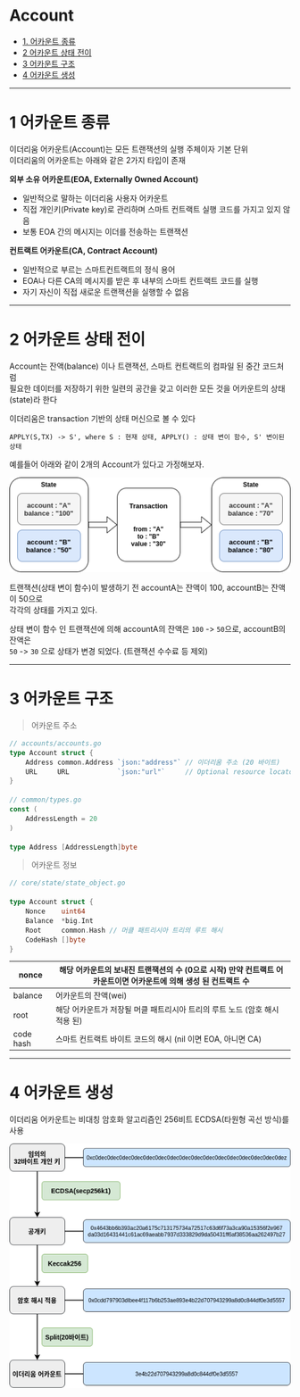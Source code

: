 # Account  

- [1. 어카운트 종류](#1-어카운트-종류)
- [2 어카운트 상태 전이](#2-어카운트-상태-전이)
- [3 어카운트 구조](#3-어카운트-구조)  
- [4 어카운트 생성](#4-어카운트-생성)  

---  

# 1 어카운트 종류

이더리움 어카운트(Account)는 모든 트랜잭션의 실행 주체이자 기본 단위  
이더리움의 어카운트는 아래와 같은 2가지 타입이 존재  

**외부 소유 어카운트(EOA, Externally Owned Account)**  

- 일반적으로 말하는 이더리움 사용자 어카운트  
- 직접 개인키(Private key)로 관리하며 스마트 컨트랙트 실행 코드를 가지고 있지 않음  
- 보통 EOA 간의 메시지는 이더를 전송하는 트랜잭션

**컨트랙트 어카운트(CA, Contract Account)**  

- 일반적으로 부르는 스마트컨트랙트의 정식 용어  
- EOA나 다른 CA의 메시지를 받은 후 내부의 스마트 컨트랙트 코드를 실행  
- 자기 자신이 직접 새로운 트랜잭션을 실행할 수 없음  

---  

# 2 어카운트 상태 전이

Account는 잔액(balance) 이나 트랜잭션, 스마트 컨트랙트의 컴파일 된 중간 코드처럼  
필요한 데이터를 저장하기 위한 일련의 공간을 갖고 이러한 모든 것을 어카운트의 상태(state)라 한다  

이더리움은 transaction 기반의 상태 머신으로 볼 수 있다  

`APPLY(S,TX) -> S', where S : 현재 상태, APPLY() : 상태 변이 함수, S' 변이된 상태`  

예를들어 아래와 같이 2개의 Account가 있다고 가정해보자.  

![account state](./assets/2.1.account-state.png)  

트랜잭션(상태 변이 함수)이 발생하기 전 accountA는 잔액이 100, accountB는 잔액이 50으로  
각각의 상태를 가지고 있다.  

상태 변이 함수 인 트랜잭션에 의해 accountA의 잔액은 `100` -> `50`으로, accountB의 잔액은  
`50` -> `30` 으로 상태가 변경 되었다. (트랜잭션 수수료 등 제외)  

---  

# 3 어카운트 구조  

> 어카운트 주소  

```go
// accounts/accounts.go
type Account struct {
	Address common.Address `json:"address"` // 이더리움 주소 (20 바이트)
	URL     URL            `json:"url"`     // Optional resource locator within a backend
}

// common/types.go  
const (		
	AddressLength = 20
)

type Address [AddressLength]byte  
```  

> 어카운트 정보  

```go
// core/state/state_object.go  

type Account struct {
	Nonce    uint64
	Balance  *big.Int
	Root     common.Hash // 머클 패트리시아 트리의 루트 해시
	CodeHash []byte
}
```  

| nonce     | 해당 어카운트의 보내진 트랜잭션의 수 (0으로 시작) 만약 컨트랙트 어카운트이면 어카운트에 의해 생성 된 컨트랙트 수 |
|-----------|--------------------------------------------------------------------------------------------|
| balance   | 어카운트의 잔액(wei)                                                                          |
| root      | 해당 어카운트가 저장될 머클 패트리시아 트리의 루트 노드 (암호 해시 적용 된)                               |
| code hash | 스마트 컨트랙트 바이트 코드의 해시 (nil 이면 EOA, 아니면 CA)                                         |

---  

# 4 어카운트 생성  

이더리움 어카운트는 비대칭 암호화 알고리즘인 256비트 ECDSA(타원형 곡선 방식)를 사용  

![어카운트 생성](./assets/2.2.account-generate.png)  
